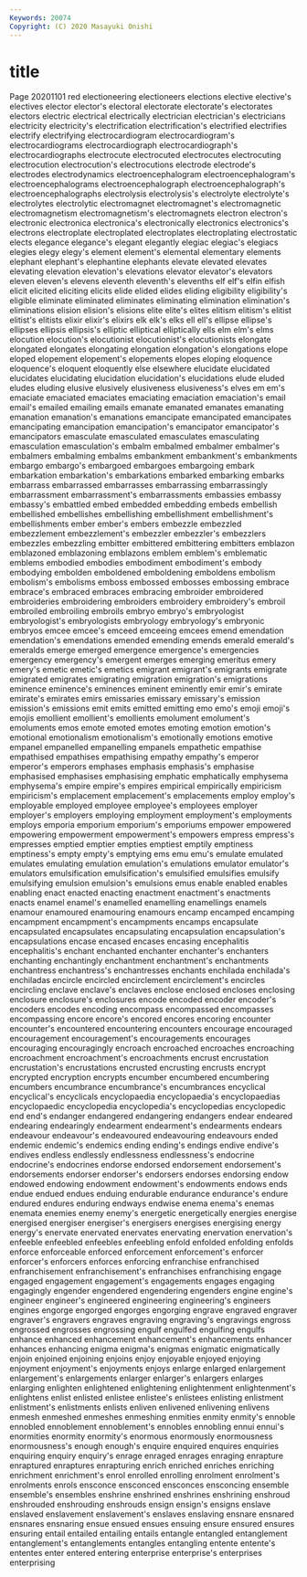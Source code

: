```yaml
---
Keywords: 20074
Copyright: (C) 2020 Masayuki Onishi
---
```


# title
Page 20201101
red electioneering electioneers elections elective elective's
electives elector elector's electoral electorate electorate's electorates electors electric electrical
electrically electrician electrician's electricians electricity electricity's electrification electrification's electrified electrifies
electrify electrifying electrocardiogram electrocardiogram's electrocardiograms electrocardiograph electrocardiograph's electrocardiographs electrocute electrocuted
electrocutes electrocuting electrocution electrocution's electrocutions electrode electrode's electrodes electrodynamics electroencephalogram
electroencephalogram's electroencephalograms electroencephalograph electroencephalograph's electroencephalographs electrolysis electrolysis's electrolyte electrolyte's electrolytes
electrolytic electromagnet electromagnet's electromagnetic electromagnetism electromagnetism's electromagnets electron electron's electronic
electronica electronica's electronically electronics electronics's electrons electroplate electroplated electroplates electroplating
electrostatic elects elegance elegance's elegant elegantly elegiac elegiac's elegiacs elegies
elegy elegy's element element's elemental elementary elements elephant elephant's elephantine
elephants elevate elevated elevates elevating elevation elevation's elevations elevator elevator's
elevators eleven eleven's elevens eleventh eleventh's elevenths elf elf's elfin
elfish elicit elicited eliciting elicits elide elided elides eliding eligibility
eligibility's eligible eliminate eliminated eliminates eliminating elimination elimination's eliminations elision
elision's elisions elite elite's elites elitism elitism's elitist elitist's elitists
elixir elixir's elixirs elk elk's elks ell ell's ellipse ellipse's
ellipses ellipsis ellipsis's elliptic elliptical elliptically ells elm elm's elms
elocution elocution's elocutionist elocutionist's elocutionists elongate elongated elongates elongating elongation
elongation's elongations elope eloped elopement elopement's elopements elopes eloping eloquence
eloquence's eloquent eloquently else elsewhere elucidate elucidated elucidates elucidating elucidation
elucidation's elucidations elude eluded eludes eluding elusive elusively elusiveness elusiveness's
elves em em's emaciate emaciated emaciates emaciating emaciation emaciation's email
email's emailed emailing emails emanate emanated emanates emanating emanation emanation's
emanations emancipate emancipated emancipates emancipating emancipation emancipation's emancipator emancipator's emancipators
emasculate emasculated emasculates emasculating emasculation emasculation's embalm embalmed embalmer embalmer's
embalmers embalming embalms embankment embankment's embankments embargo embargo's embargoed embargoes
embargoing embark embarkation embarkation's embarkations embarked embarking embarks embarrass embarrassed
embarrasses embarrassing embarrassingly embarrassment embarrassment's embarrassments embassies embassy embassy's embattled
embed embedded embedding embeds embellish embellished embellishes embellishing embellishment embellishment's
embellishments ember ember's embers embezzle embezzled embezzlement embezzlement's embezzler embezzler's
embezzlers embezzles embezzling embitter embittered embittering embitters emblazon emblazoned emblazoning
emblazons emblem emblem's emblematic emblems embodied embodies embodiment embodiment's embody
embodying embolden emboldened emboldening emboldens embolism embolism's embolisms emboss embossed
embosses embossing embrace embrace's embraced embraces embracing embroider embroidered embroideries
embroidering embroiders embroidery embroidery's embroil embroiled embroiling embroils embryo embryo's
embryologist embryologist's embryologists embryology embryology's embryonic embryos emcee emcee's emceed
emceeing emcees emend emendation emendation's emendations emended emending emends emerald
emerald's emeralds emerge emerged emergence emergence's emergencies emergency emergency's emergent
emerges emerging emeritus emery emery's emetic emetic's emetics emigrant emigrant's
emigrants emigrate emigrated emigrates emigrating emigration emigration's emigrations eminence eminence's
eminences eminent eminently emir emir's emirate emirate's emirates emirs emissaries
emissary emissary's emission emission's emissions emit emits emitted emitting emo
emo's emoji emoji's emojis emollient emollient's emollients emolument emolument's emoluments
emos emote emoted emotes emoting emotion emotion's emotional emotionalism emotionalism's
emotionally emotions emotive empanel empanelled empanelling empanels empathetic empathise empathised
empathises empathising empathy empathy's emperor emperor's emperors emphases emphasis emphasis's
emphasise emphasised emphasises emphasising emphatic emphatically emphysema emphysema's empire empire's
empires empirical empirically empiricism empiricism's emplacement emplacement's emplacements employ employ's
employable employed employee employee's employees employer employer's employers employing employment
employment's employments employs emporia emporium emporium's emporiums empower empowered empowering
empowerment empowerment's empowers empress empress's empresses emptied emptier empties emptiest
emptily emptiness emptiness's empty empty's emptying ems emu emu's emulate
emulated emulates emulating emulation emulation's emulations emulator emulator's emulators emulsification
emulsification's emulsified emulsifies emulsify emulsifying emulsion emulsion's emulsions emus enable
enabled enables enabling enact enacted enacting enactment enactment's enactments enacts
enamel enamel's enamelled enamelling enamellings enamels enamour enamoured enamouring enamours
encamp encamped encamping encampment encampment's encampments encamps encapsulate encapsulated encapsulates
encapsulating encapsulation encapsulation's encapsulations encase encased encases encasing encephalitis encephalitis's
enchant enchanted enchanter enchanter's enchanters enchanting enchantingly enchantment enchantment's enchantments
enchantress enchantress's enchantresses enchants enchilada enchilada's enchiladas encircle encircled encirclement
encirclement's encircles encircling enclave enclave's enclaves enclose enclosed encloses enclosing
enclosure enclosure's enclosures encode encoded encoder encoder's encoders encodes encoding
encompass encompassed encompasses encompassing encore encore's encored encores encoring encounter
encounter's encountered encountering encounters encourage encouraged encouragement encouragement's encouragements encourages
encouraging encouragingly encroach encroached encroaches encroaching encroachment encroachment's encroachments encrust
encrustation encrustation's encrustations encrusted encrusting encrusts encrypt encrypted encryption encrypts
encumber encumbered encumbering encumbers encumbrance encumbrance's encumbrances encyclical encyclical's encyclicals
encyclopaedia encyclopaedia's encyclopaedias encyclopaedic encyclopedia encyclopedia's encyclopedias encyclopedic end end's
endanger endangered endangering endangers endear endeared endearing endearingly endearment endearment's
endearments endears endeavour endeavour's endeavoured endeavouring endeavours ended endemic endemic's
endemics ending ending's endings endive endive's endives endless endlessly endlessness
endlessness's endocrine endocrine's endocrines endorse endorsed endorsement endorsement's endorsements endorser
endorser's endorsers endorses endorsing endow endowed endowing endowment endowment's endowments
endows ends endue endued endues enduing endurable endurance endurance's endure
endured endures enduring endways endwise enema enema's enemas enemata enemies
enemy enemy's energetic energetically energies energise energised energiser energiser's energisers
energises energising energy energy's enervate enervated enervates enervating enervation enervation's
enfeeble enfeebled enfeebles enfeebling enfold enfolded enfolding enfolds enforce enforceable
enforced enforcement enforcement's enforcer enforcer's enforcers enforces enforcing enfranchise enfranchised
enfranchisement enfranchisement's enfranchises enfranchising engage engaged engagement engagement's engagements engages
engaging engagingly engender engendered engendering engenders engine engine's engineer engineer's
engineered engineering engineering's engineers engines engorge engorged engorges engorging engrave
engraved engraver engraver's engravers engraves engraving engraving's engravings engross engrossed
engrosses engrossing engulf engulfed engulfing engulfs enhance enhanced enhancement enhancement's
enhancements enhancer enhances enhancing enigma enigma's enigmas enigmatic enigmatically enjoin
enjoined enjoining enjoins enjoy enjoyable enjoyed enjoying enjoyment enjoyment's enjoyments
enjoys enlarge enlarged enlargement enlargement's enlargements enlarger enlarger's enlargers enlarges
enlarging enlighten enlightened enlightening enlightenment enlightenment's enlightens enlist enlisted enlistee
enlistee's enlistees enlisting enlistment enlistment's enlistments enlists enliven enlivened enlivening
enlivens enmesh enmeshed enmeshes enmeshing enmities enmity enmity's ennoble ennobled
ennoblement ennoblement's ennobles ennobling ennui ennui's enormities enormity enormity's enormous
enormously enormousness enormousness's enough enough's enquire enquired enquires enquiries enquiring
enquiry enquiry's enrage enraged enrages enraging enrapture enraptured enraptures enrapturing
enrich enriched enriches enriching enrichment enrichment's enrol enrolled enrolling enrolment
enrolment's enrolments enrols ensconce ensconced ensconces ensconcing ensemble ensemble's ensembles
enshrine enshrined enshrines enshrining enshroud enshrouded enshrouding enshrouds ensign ensign's
ensigns enslave enslaved enslavement enslavement's enslaves enslaving ensnare ensnared ensnares
ensnaring ensue ensued ensues ensuing ensure ensured ensures ensuring entail
entailed entailing entails entangle entangled entanglement entanglement's entanglements entangles entangling
entente entente's ententes enter entered entering enterprise enterprise's enterprises enterprising
